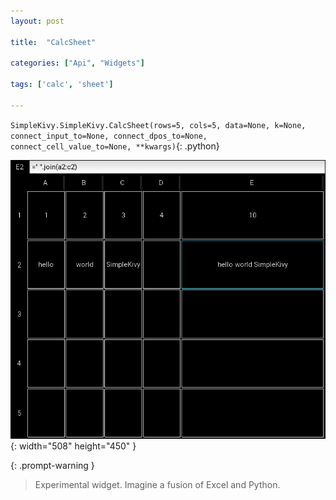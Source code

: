 ```yaml
---
layout: post

title:  "CalcSheet"

categories: ["Api", "Widgets"]

tags: ['calc', 'sheet']

---
```

`SimpleKivy.SimpleKivy.CalcSheet(rows=5, cols=5, data=None, k=None, connect_input_to=None, connect_dpos_to=None, connect_cell_value_to=None, **kwargs)`{: .python}


![CalcSheet.png](assets/img/docs/CalcSheet.png){: width="508" height="450" }


{: .prompt-warning }

> Experimental widget. Imagine a fusion of Excel and Python.
